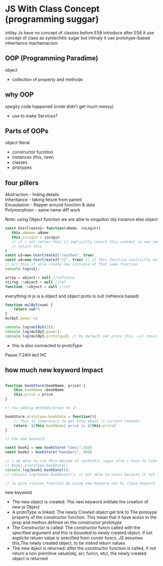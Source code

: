 # JS With Class Concept (programming suggar)

intilay Js have no concept of classes before ES6 introduce after ES6 it use concept of class as syntechitic sugar but intinaly it use prototype-based inheritance machemacism 

## OOP (Programming Paradime)

object 
 - collection of property and methods


## why OOP 
spegity code happened (code didn't get much messy)

- use to make Services?

## Parts of OOPs

object literal 

- constructor fucntion 
- instances  (this, new)
- classes 
- prtotypes 

## four pillers

Abstraction - hiding details <br>
Inheritance - taking feture from parent <br>
Encaulasion - Rapper around function & data<br>
Polymorphism - same name diff work<br>

 Note: using Object function we are able to singulton obj instance else object 
 
 ```javascript
 const UserCreate2= function(uName, isLogin){
    this.uName= uName
    this.isLogin = isLogin
    // if i not retuen this it implicitly return this context id new const used
    // return this
}
const u3=new UserCreate2("roushan", true)
const u4=new UserCreate2("rj", true) // if this function explicitly not return this it return this implictly (if new kwyword used)
// b/t this it also create new instance of that same function
console.log(u1);

```

```javascript
array-> object-> null //refrence
stirng ->object-> null //ref
function ->object-> null //ref
 ```    
everything in js is a object and object proto is null (refrence based)

```javascript
function mulBy5(num) {
    return num*5
}
mulBy5.power =2

console.log(mulBy5(2));
console.log(mulBy5.power);
console.log(mulBy5.prototype); // by default set proto this ->// result {}
 ```
- this is also connected to protoType

Pause 7:24H lect HC

## how much new keyword Impact

```javascript

function bookStore(bookName, price) {
    this.bookName =bookName
    this.price = price
}

// now adding methods/props to it 

bookStore.prototype.bookDate = function(){
    // this is compresary to get know about it current context 
    return `${this.bookName} price is ${this.price}`
}

// now new keyword

const book1 = new bookStore("comic",456)
const book2 = bookStore("hemabari", 899)

// i am able to ise this becaue of syntechic sugar else i have to like like
// book1.protoType.bookDate()
console.log(book1.bookDate());
// console.log(book2.bookDate()); // not able to acess because it not initlized with it additional protoType which assign using new keyword

// Js give classes function by using new keyword not by class keyword

 ```

new keyword 
- The new object is created: The new keyword inititate the creation of new js Object 
- A protoType is linked: The newly Created object get link to The protoype property of the constructor function. This mean that it have acess to the prop and methos defined on the constructor prototype
- The Constructor is called: The constructor funcn called with the specified argument and this is bounded to newly created object. if not explicite retuen value is soecified from constr funcn, JS assumes this,The newly created object, to be intend return values 
- The  new ibject is returned: after the constructor function is called, if not return a non premitive value(obj, arr, funcn, etc), the newly created object is returned 
